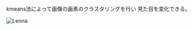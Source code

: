 kmeans法によって画像の画素のクラスタリングを行い
見た目を変化できる。

![Lenna](https://user-images.githubusercontent.com/74227850/161390653-a7387bb0-0385-4b6b-b540-4bde818bf7e7.png)

